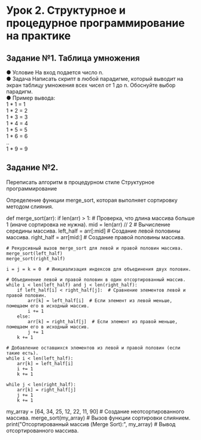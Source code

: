# Урок 2. Структурное и процедурное программирование на практике

## Задание №1. Таблица умножения

● Условие
На вход подается число n.\
● Задача
Написать скрипт в любой парадигме, который выводит на экран таблицу умножения всех чисел от 1 до n. 
Обоснуйте выбор парадигм.\
● Пример вывода:\
1 * 1 = 1\
1 * 2 = 2\
1 * 3 = 3\
1 * 4 = 4\
1 * 5 = 5\
1 * 6 = 6\
..\
1 * 9 = 9

## Задание №2. 
Переписать алгоритм в процедурном стиле
Структурное программирование

Определение функции merge_sort, которая выполняет сортировку методом слияния.

def merge_sort(arr):
if len(arr) > 1: # Проверка, что длина массива больше 1 (иначе сортировка не нужна).
mid = len(arr) // 2 # Вычисление середины массива.
left_half = arr[:mid] # Создание левой половины массива.
right_half = arr[mid:] # Создание правой половины массива.

    # Рекурсивный вызов merge_sort для левой и правой половин массива.
    merge_sort(left_half)
    merge_sort(right_half)

    i = j = k = 0  # Инициализация индексов для объединения двух половин.

    # Объединение левой и правой половин в один отсортированный массив.
    while i < len(left_half) and j < len(right_half):
        if left_half[i] < right_half[j]:  # Сравнение элементов левой и правой половин.
            arr[k] = left_half[i]  # Если элемент из левой меньше, помещаем его в исходный массив.
            i += 1
        else:
            arr[k] = right_half[j]  # Если элемент из правой меньше, помещаем его в исходный массив.
            j += 1
        k += 1

    # Добавление оставшихся элементов из левой и правой половин (если такие есть).
    while i < len(left_half):
        arr[k] = left_half[i]
        i += 1
        k += 1

    while j < len(right_half):
        arr[k] = right_half[j]
        j += 1
        k += 1
my_array = [64, 34, 25, 12, 22, 11, 90] # Создание неотсортированного массива.
merge_sort(my_array) # Вызов функции сортировки слиянием.
print("Отсортированный массив (Merge Sort):", my_array) # Вывод отсортированного массива.
